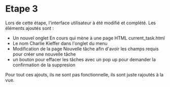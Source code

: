 # Etape 3

Lors de cette étape, l'interface utilisateur à été modifié et complété. 
Les éléments ajoutés sont : 

* Un nouvel onglet En cours qui mène à une page HTML current_task.html
* Le nom Charlie Kieffer dans l'onglet du menu 
* Modification de la page Nouvelle tâche afin d'avoir les champs requis pour créer une nouvelle tâche
* un bouton pour effacer les tâches avec un pop up pour demander la confirmation de la suppresion

Pour tout ces ajouts, ils ne sont pas fonctionnelle, ils sont juste rajoutés à la vue.